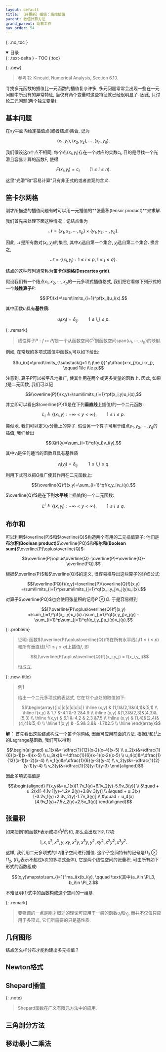 ```yaml
---
layout: default
title: （待更新）插值：高维插值
parent: 数值计算方法
grand_parent: 助教工作
nav_order: 54
---
```


{: .no_toc }

<details open markdown="block">
  <summary>
    目录
  </summary>
  {: .text-delta }
- TOC
{:toc}
</details>

{: .new}
> 参考书: Kincaid, Numerical Analysis, Section 6.10.

寻找多元函数的插值比一元函数的插值复杂许多, 多元问题常常会出现一些在一元问题中所没有的异常特征,
当仅有两个变量时这些特征就已经很明显了. 因此, 只讨论二元问题(两个独立变量). 

## 基本问题

在$xy$平面内给定插值点(或者结点)集合, 记为

$$(x_1,y_1),(x_2,y_2),\cdots,(x_n,y_n).$$

我们假设这$n$个点不相同, 每个点$(x_i,y_i)$存在一个对应的实数$c_i$, 目的是寻找一个光滑且容易计算的函数$F$, 使得

$$F(x_i,y_i)=c_i\qquad (1\le i\le n).$$

这里“光滑”和“容易计算”只有非正式的或者直观的含义.

## 笛卡尔网格

刚才所描述的插值问题有时可以用一元插值的**张量积(tensor product)**来求解.

我们首先来处理下面这种情况：记结点集为

$$\mathcal{N}=\{x_1,x_2,\cdots,x_p\}\times\{y_1,y_2,\cdots,y_q\}.$$

因此, $\mathcal{N}$是所有数对$(x_i,y_j)$的集合, 其中$x_i$选自第一个集合, $y_j$选自第二个集合. 换言之,

$$\mathcal{N}=\{(x_i,y_j):1\le i\le p, 1\le j\le q\}.$$

结点的这种阵列通常称为**笛卡尔网格(Descartes grid)**. 

假设我们有一个结点$x_1,x_2,\cdots,x_p$的一元多项式插值格式, 我们把它看做下列形式的一个**线性算子**$P$:

$$(Pf)(x)=\sum\limits_{i=1}^pf(x_i)u_i(x).$$

其中函数$u_i$具有**基性质**: 

$$u_i(x_j)=\delta_{ij}, \qquad 1\le i,j\le p.$$

{: .remark}
> 线性算子$P:f\mapsto Pf$是一个从函数空间$C^0$到函数空间$\mathrm{span}\lbrace u_1,\cdots,u_p\rbrace$的映射. 

例如, 在常规的多项式插值中函数$u_i$可以如下给出:

$$u_i(x)=\prod\limits_{\substack{j=1 \\ j\ne i}}^p\dfrac{x-x_j}{x_i-x_j}, \qquad 1\le i\le p.$$

注意到, 算子$P$可以被平凡地推广, 使其作用在两个或更多变量的函数上. 因此, 如果$f$是二元函数, 我们可以记

$$(\overline{P}f)(x,y)=\sum\limits_{i=1}^pf(x_i,y)u_i(x),$$

并立即可以看出$\overline{P}f$是在下列**垂直线**上插值$f$的一个二元函数:

$$L_i\triangleq\{(x_i,y): -\infty < y < \infty\}, \qquad 1\le i\le p.$$

类似地, 我们可以定义$y$分量上的算子. 假设另一个算子可用于结点$y_1,y_2,\cdots,y_q$的插值, 我们给出

$$(Qf)(y)=\sum_{i=1}^qf(y_i)v_i(y),$$

其中$v_i$是任何适当的函数且具有基性质

$$v_i(y_j)=\delta_{ij}, \qquad 1\le i,j\le q.$$

利用下式可以把$Q$推广使其作用在二元函数上:

$$(\overline{Q}f)(x,y)=\sum_{i=1}^qf(x,y_i)v_i(y).$$

$\overline{Q}f$是在下列**水平线**上插值$f$的一个二元函数:

$$L^i\triangleq\{(x,y_i): -\infty < y < \infty\}, \qquad 1\le i\le q.$$

## 布尔和

可以利用$\overline{P}$和$\overline{Q}$构造两个有用的二元插值算子: 
他们是**布尔积(Boolean product)**$\overline{PQ}$和**布尔和(Boolean sum)**$\overline{P}\oplus\overline{Q}$:

$$\overline{P}\oplus\overline{Q}=\overline{P}+\overline{Q}-\overline{PQ}.$$

根据$\overline{P}$和$\overline{Q}$的定义, 很容易推导出这些算子的详细公式: 

$$(\overline{PQ}f)(x,y)=\overline{P}(\overline{Q}f)(x,y)
=\sum\limits_{i=1}^p\sum\limits_{j=1}^qf(x_i,y_j)v_j(y)u_i(x).$$

对算子$\overline{PQ}$也会使用张量积的记号$P\otimes Q$. 
于是容易得到

$$[(\overline{P}\oplus\overline{Q})f](x,y)
=\sum_{i=1}^pf(x_i,y)u_i(x)+\sum_{j=1}^qf(x,y_j)v_j(y)
-\sum_{i=1}^p\sum_{j=1}^qf(x_i,y_j)u_i(x)v_j(y).$$

{: .problem}
> 证明: 函数$(\overline{P}\oplus\overline{Q})f$在所有水平线$L_i(1\le i\le p)$和所有垂直线$L^j(1\le j\le q)$上插值$f$, 
> 即
>
> $$[(\overline{P}\oplus\overline{Q})f](x_i,y_j) = f(x_i,y_j)$$
>
> 恒成立. 

{: .new-title}
> 例1
> 
> 给出一个二元多项式的表达式, 它在12个点处的取值如下:
>
> $$\begin{array}{|c||c|c|c|c|c|}
\hline (x,y) & (1,1)&(2,1)&(4,1)&(5,1) \\
\hline f(x,y) & 1.7 &-4.1 &-3.2&4.9   \\
\hline (x,y) &(1,3)&(2,3)&(4,3)&(5,3) \\
\hline f(x,y) &  6.1  &-4.2 & 2.3  &7.5   \\
\hline (x,y) & (1,4)&(2,4)&(4,4)&(5,4) \\
\hline f(x,y) & -5.9& 3.8& -1.7&2.5 \\ \hline
\end{array}$$

**解：** 首先看出这些结点构成一个笛卡尔网格, 因而可应用前面的方法. 根据$L^i$和$L^j$上的Lagrange基函数, 我们可以得到

$$\begin{aligned}
u_1(x)&=-\dfrac{1}{12}(x-2)(x-4)(x-5) \\
u_2(x)&=\dfrac{1}{6}(x-1)(x-4)(x-5) \\
u_3(x)&=-\dfrac{1}{6}(x-1)(x-2)(x-5) \\
u_4(x)&=\dfrac{1}{12}(x-1)(x-2)(x-4) \\
v_1(y)&=\dfrac{1}{6}(y-3)(y-4) \\
v_2(y)&=-\dfrac{1}{2}(y-1)(y-4) \\
v_3(y)&=\dfrac{1}{3}(y-1)(y-3)
\end{aligned}$$

因此多项式插值是

$$\begin{aligned}
F(x,y)&=u_1(x)[1.7v_1(y)+6.1v_2(y)-5.9v_3(y)] \\
&\quad + u_2(x)[-4.1v_1(y)-4.2v_2(y)+3.8v_3(y)] \\
&\quad + u_3(x)[-3.2v_1(y)+2.3v_2(y)-1.7v_3(y)] \\
&\quad + u_4(x)[4.9v_1(y)+7.5v_2(y)+2.5v_3(y)] 
\end{aligned}$$

## 张量积

如果把例1的函数$F$表示成项$x^iy^j$的和, 那么会出现下列12项:

$$1,x,x^2,x^3,y,xy,x^2y,x^3y,y^2,xy^2,x^2y^2,x^3y^2. \tag{1}$$

这样, 我们用二元多项式的12维子空间进行插值. 这个子空间特有的记号是$\Pi_3\otimes \Pi_2$, 
($\Pi_k$表示不超过$k$次的多项式全体), 它是两个线性空间的张量积, 可由所有如下形式的函数组成:

$$(x,y)\mapsto\sum_{i=1}^ma_i(x)b_i(y), \qquad \text{其中}a_i\in \Pi_3, b_i\in \Pi_2.$$

不难证明$(1)$式中的函数构成这个空间的一组基. 

{: .remark}
> 要强调的一点是刚才概述的理论可应用于一般的函数$u_i$和$v_j$, 而并不仅仅只应用于多项式, 它们所需要的只是基性质.

## 几何图形

结点怎么样分布才能构建出多元插值？

## Newton格式

## Shepard插值

{: .note}
> Shepard函数在广义有限元方法中的应用.

## 三角剖分方法


## 移动最小二乘法

